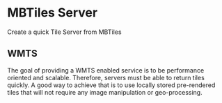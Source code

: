 # MBTiles Server

Create a quick Tile Server from MBTiles

## WMTS

The goal of providing a WMTS enabled service is to be performance oriented and
scalable. Therefore, servers must be able to return tiles quickly. A good way to achieve
that is to use locally stored pre-rendered tiles that will not require any image
manipulation or geo-processing.